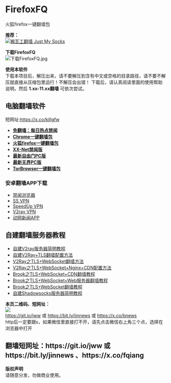 # FirefoxFQ
火狐firefox一键翻墙包

<b>推荐：</b><br>
<a href="https://github.com/killgcd/justmysocks/blob/master/README.md"><img src="https://raw.githubusercontent.com/killgcd/justmysocks/master/images/bwgss.jpg" alt="搬瓦工翻墙 Just My Socks"></a>

<b>下载FirefoxFQ</b><br>
<img src="https://github.com/killgcd/FirefoxFQ/blob/master/%E4%B8%8B%E8%BD%BDFirefoxFQ.jpg?raw=true" alt="下载FirefoxFQ.jpg">

<b>使用本软件</b><br>
下载本项目后，解压出来，请不要解压到含有中文或空格的目录路径，请不要不解压就直接从压缩包里运行！不解压会出错！ 
下载后，请认真阅读里面的使用帮助说明，然后  <b>1.xx-11.xx翻墙</b> 可依次尝试。
<a name="fanqiangsoft"></a><h2>电脑翻墙软件</h2>短网址:https://x.co/killgfw
<div class="boxed-group-inner wiki-auxiliary-content wiki-auxiliary-content-no-bg">
  <ul class="wiki-pages" data-filterable-for="wiki-pages-filter" data-filterable-type="substring">
  <li>
      <strong><a href="https://github.com/fqnews/bnews" class="wiki-page-link">免翻墙：每日热点禁闻</a></strong>
    </li>
<li>
      <strong><a href="https://github.com/bannedbook/fanqiang/wiki/Chrome%E4%B8%80%E9%94%AE%E7%BF%BB%E5%A2%99%E5%8C%85" class="wiki-page-link">Chrome一键翻墙包</a></strong>
    </li>

<li>
      <strong><a href="https://github.com/bannedbook/fanqiang/wiki/%E7%81%AB%E7%8B%90firefox%E4%B8%80%E9%94%AE%E7%BF%BB%E5%A2%99%E5%8C%85" class="wiki-page-link">火狐firefox一键翻墙包</a></strong> 
    </li>  
<li>
      <strong><a href="https://github.com/bannedbook/xxjw">XX-Net禁闻版</a></strong> 
    </li> 
 <li>
      <strong><a href="https://git.io/fgp" target="_blank">最新自由门PC版</a></strong> 
    </li> 
 <li>
      <strong><a href="https://git.io/vEJlj" target="_blank">最新无界PC版</a></strong> 
    </li>
<li>
      <strong><a href="https://github.com/bannedbook/fanqiang/wiki/TorBrowser%E4%B8%80%E9%94%AE%E7%BF%BB%E5%A2%99%E5%8C%85" class="wiki-page-link">TorBrowser一键翻墙包</a></strong> 
    </li>

  </ul>
</div>

### 安卓翻墙APP下载
* <a href="https://github.com/bannedbook/fanqiang/wiki/%E5%AE%89%E5%8D%93%E7%BF%BB%E5%A2%99%E8%BD%AF%E4%BB%B6#JWBrowser">禁闻浏览器</a>
* <a href="https://github.com/bannedbook/fanqiang/wiki/%E5%AE%89%E5%8D%93%E7%BF%BB%E5%A2%99%E8%BD%AF%E4%BB%B6#ssvpn">SS VPN</a>
* <a href="https://github.com/bannedbook/fanqiang/wiki/%E5%AE%89%E5%8D%93%E7%BF%BB%E5%A2%99%E8%BD%AF%E4%BB%B6#ssrvpn">SpeedUp VPN</a>
* <a href="https://github.com/bannedbook/fanqiang/wiki/%E5%AE%89%E5%8D%93%E7%BF%BB%E5%A2%99%E8%BD%AF%E4%BB%B6#v2vpn">V2ray VPN</a>
* <a href="https://github.com/bannedbook/fanqiang/wiki/%E5%AE%89%E5%8D%93%E7%BF%BB%E5%A2%99%E8%BD%AF%E4%BB%B6#dtwapp">动网新闻APP</a>

<a name="allsoft"></a><h2>自建翻墙服务器教程</h2>

* <a href="https://github.com/bannedbook/fanqiang/blob/master/v2ss/%E8%87%AA%E5%BB%BAV2ray%E6%9C%8D%E5%8A%A1%E5%99%A8%E7%AE%80%E6%98%8E%E6%95%99%E7%A8%8B.md">自建V2ray服务器简明教程</a>
* <a href="https://github.com/bannedbook/fanqiang/blob/master/v2ss/%E8%87%AA%E5%BB%BAV2Ray%2BTLS%E7%BF%BB%E5%A2%99%E9%85%8D%E7%BD%AE%E6%96%B9%E6%B3%95.md">自建V2Ray+TLS翻墙配置方法</a>
* <a href="https://github.com/bannedbook/fanqiang/blob/master/v2ss/V2Ray%E4%B9%8BTLS%2BWebSocket%E7%BF%BB%E5%A2%99%E6%96%B9%E6%B3%95.md">V2Ray之TLS+WebSocket翻墙方法</a>
* [V2Ray之TLS+WebSocket+Nginx+CDN配置方法](https://github.com/bannedbook/fanqiang/blob/master/v2ss/V2Ray%E4%B9%8BTLS+WebSocket+Nginx+CDN%E9%85%8D%E7%BD%AE%E6%96%B9%E6%B3%95.md)
* [Brook之TLS+WebSocket+CDN翻墙教程](https://github.com/bannedbook/fanqiang/blob/master/v2ss/Brook%E4%B9%8BTLS%2BWebSocket%2BCDN%E7%BF%BB%E5%A2%99%E6%95%99%E7%A8%8B.md)
* [Brook之TLS+WebSocket+Web服务器翻墙教程](https://github.com/bannedbook/fanqiang/blob/master/v2ss/Brook%E4%B9%8BTLS%2BWebSocket%2BWeb%E7%BF%BB%E5%A2%99%E6%95%99%E7%A8%8B.md)
* [Brook之TLS+WebSocket翻墙教程](https://github.com/bannedbook/fanqiang/blob/master/v2ss/Brook%E4%B9%8BTLS%2BWebSocket%E7%BF%BB%E5%A2%99%E6%95%99%E7%A8%8B.md)
* <a title="自建Shadowsocks服务器简明教程" href="https://github.com/bannedbook/fanqiang/blob/master/v2ss/%E8%87%AA%E5%BB%BAShadowsocks%E6%9C%8D%E5%8A%A1%E5%99%A8%E7%AE%80%E6%98%8E%E6%95%99%E7%A8%8B.md">自建Shadowsocks服务器简明教程</a>

<b>本页二维码、短网址：</b> <br>
<img src="https://raw.githubusercontent.com/bannedbook/fanqiang/master/deprecated/jw/qr.jpg" /><br>
https://git.io/jww 或 https://bit.ly/jinnews  或  https://x.co/bnews<br>
http后一定要跟s，如果微信里直接打不开，请先点击微信右上角三个点，选择在浏览器中打开

<h2>
翻墙短网址：https://git.io/jww  或  https://bit.ly/jinnews 、https://x.co/fqiang
</h2>

<b>版权声明</b><br>
请随意分发，勿做商业使用。
